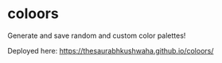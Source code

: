 # coloors
Generate and save random and custom color palettes!

Deployed here: https://thesaurabhkushwaha.github.io/coloors/
